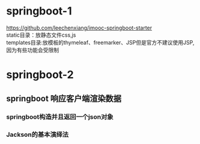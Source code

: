 # springboot-1
https://github.com/leechenxiang/imooc-springboot-starter<br> 
static目录：放静态文件css,js<br> 
templates目录:放模板的thymeleaf、freemarker、JSP但是官方不建议使用JSP,因为有些功能会受限制<br> 

# springboot-2
## springboot 响应客户端渲染数据
### springboot构造并且返回一个json对象
### Jackson的基本演绎法
